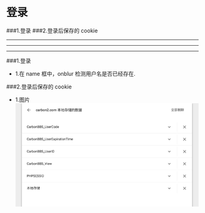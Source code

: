 # 登录


###1.登录
###2.登录后保存的 cookie


***
***
***

###1.登录
* 1.在 name 框中，onblur 检测用户名是否已经存在.


###2.登录后保存的 cookie
* 1.图片
![](/assets/ScreenShot2018-03-20_10.44.58.png)